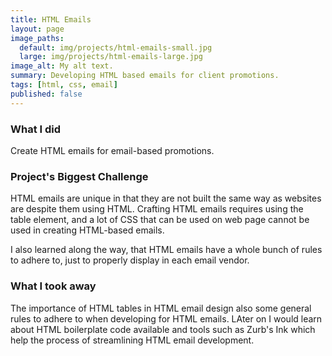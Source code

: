 ```yaml
---
title: HTML Emails
layout: page
image_paths:
  default: img/projects/html-emails-small.jpg
  large: img/projects/html-emails-large.jpg
image_alt: My alt text.
summary: Developing HTML based emails for client promotions.
tags: [html, css, email]
published: false
---
```


### What I did

Create HTML emails for email-based promotions.

### Project's Biggest Challenge

HTML emails are unique in that they are not built the same way as websites are despite them using HTML. Crafting HTML emails requires using the table element, and a lot of CSS that can be used on web page cannot be used in creating HTML-based emails.

I also learned along the way, that HTML emails have a whole bunch of rules to adhere to, just to properly display in each email vendor.

### What I took away

The importance of HTML tables in HTML email design also some general rules to adhere to when developing for HTML emails. LAter on I would learn about HTML boilerplate code available and tools such as Zurb's Ink which help the process of streamlining HTML email development.